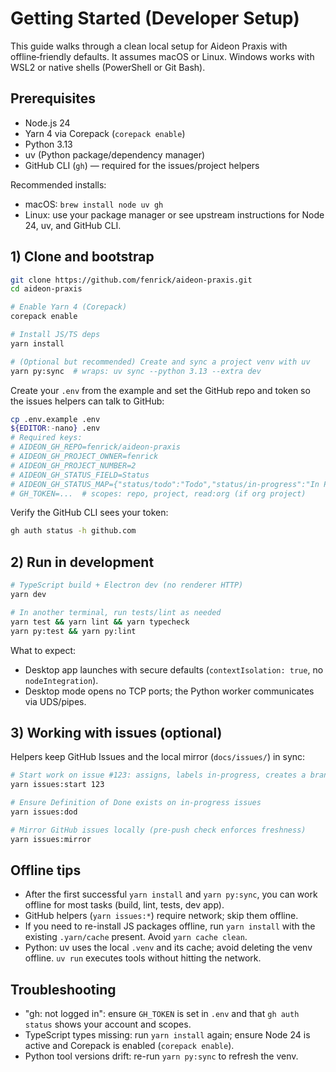 # Getting Started (Developer Setup)

This guide walks through a clean local setup for Aideon Praxis with
offline‑friendly defaults. It assumes macOS or Linux. Windows works with
WSL2 or native shells (PowerShell or Git Bash).

## Prerequisites

- Node.js 24
- Yarn 4 via Corepack (`corepack enable`)
- Python 3.13
- uv (Python package/dependency manager)
- GitHub CLI (`gh`) — required for the issues/project helpers

Recommended installs:

- macOS: `brew install node uv gh`
- Linux: use your package manager or see upstream instructions for
  Node 24, uv, and GitHub CLI.

## 1) Clone and bootstrap

```bash
git clone https://github.com/fenrick/aideon-praxis.git
cd aideon-praxis

# Enable Yarn 4 (Corepack)
corepack enable

# Install JS/TS deps
yarn install

# (Optional but recommended) Create and sync a project venv with uv
yarn py:sync  # wraps: uv sync --python 3.13 --extra dev
```

Create your `.env` from the example and set the GitHub repo and token
so the issues helpers can talk to GitHub:

```bash
cp .env.example .env
${EDITOR:-nano} .env
# Required keys:
# AIDEON_GH_REPO=fenrick/aideon-praxis
# AIDEON_GH_PROJECT_OWNER=fenrick
# AIDEON_GH_PROJECT_NUMBER=2
# AIDEON_GH_STATUS_FIELD=Status
# AIDEON_GH_STATUS_MAP={"status/todo":"Todo","status/in-progress":"In Progress","status/blocked":"Blocked","status/done":"Done"}
# GH_TOKEN=...  # scopes: repo, project, read:org (if org project)
```

Verify the GitHub CLI sees your token:

```bash
gh auth status -h github.com
```

## 2) Run in development

```bash
# TypeScript build + Electron dev (no renderer HTTP)
yarn dev

# In another terminal, run tests/lint as needed
yarn test && yarn lint && yarn typecheck
yarn py:test && yarn py:lint
```

What to expect:

- Desktop app launches with secure defaults (`contextIsolation: true`, no
  `nodeIntegration`).
- Desktop mode opens no TCP ports; the Python worker communicates via
  UDS/pipes.

## 3) Working with issues (optional)

Helpers keep GitHub Issues and the local mirror (`docs/issues/`) in sync:

```bash
# Start work on issue #123: assigns, labels in-progress, creates a branch
yarn issues:start 123

# Ensure Definition of Done exists on in-progress issues
yarn issues:dod

# Mirror GitHub issues locally (pre-push check enforces freshness)
yarn issues:mirror
```

## Offline tips

- After the first successful `yarn install` and `yarn py:sync`, you can
  work offline for most tasks (build, lint, tests, dev app).
- GitHub helpers (`yarn issues:*`) require network; skip them offline.
- If you need to re-install JS packages offline, run `yarn install` with
  the existing `.yarn/cache` present. Avoid `yarn cache clean`.
- Python: uv uses the local `.venv` and its cache; avoid deleting the
  venv offline. `uv run` executes tools without hitting the network.

## Troubleshooting

- "gh: not logged in": ensure `GH_TOKEN` is set in `.env` and that
  `gh auth status` shows your account and scopes.
- TypeScript types missing: run `yarn install` again; ensure Node 24 is
  active and Corepack is enabled (`corepack enable`).
- Python tool versions drift: re-run `yarn py:sync` to refresh the venv.
